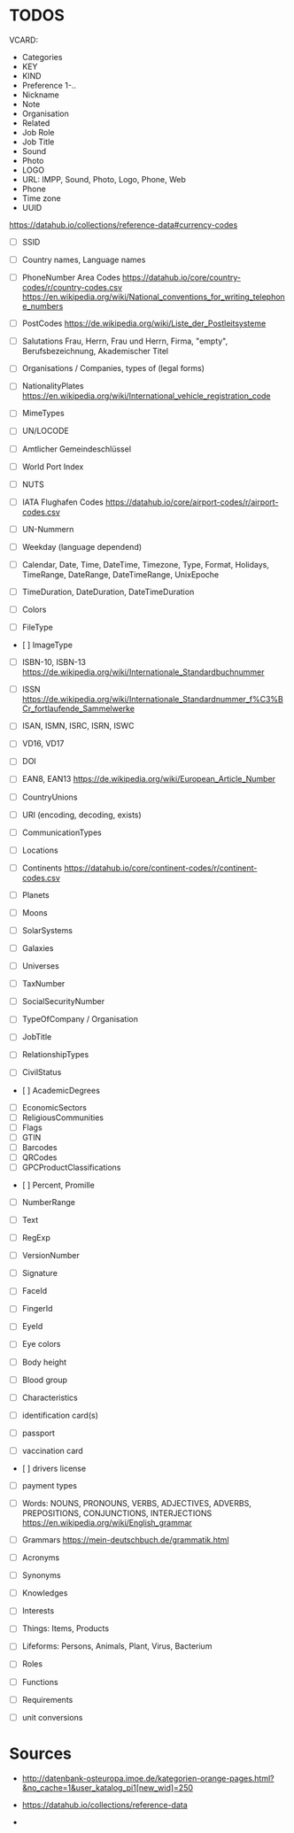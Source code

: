 # TODOS

VCARD:
- Categories
- KEY
- KIND
- Preference 1-..
- Nickname
- Note
- Organisation
- Related
- Job Role
- Job Title
- Sound
- Photo
- LOGO
- URL: IMPP, Sound, Photo, Logo, Phone, Web
- Phone
- Time zone
- UUID


https://datahub.io/collections/reference-data#currency-codes

- [ ] SSID

- [ ] Country names, Language names

- [ ] PhoneNumber Area Codes   https://datahub.io/core/country-codes/r/country-codes.csv
      https://en.wikipedia.org/wiki/National_conventions_for_writing_telephone_numbers
- [ ] PostCodes https://de.wikipedia.org/wiki/Liste_der_Postleitsysteme
- [ ] Salutations   Frau, Herrn, Frau und Herrn, Firma, "empty", Berufsbezeichnung, Akademischer Titel
- [ ] Organisations / Companies, types of (legal forms)

- [ ] NationalityPlates
      https://en.wikipedia.org/wiki/International_vehicle_registration_code
- [ ] MimeTypes
- [ ] UN/LOCODE
- [ ] Amtlicher Gemeindeschlüssel
- [ ] World Port Index
- [ ] NUTS
- [ ] IATA Flughafen Codes
      https://datahub.io/core/airport-codes/r/airport-codes.csv
- [ ] UN-Nummern

- [ ] Weekday (language dependend)
- [ ] Calendar, Date, Time, DateTime, Timezone, Type, Format, Holidays, TimeRange, DateRange, DateTimeRange, UnixEpoche
- [ ] TimeDuration, DateDuration, DateTimeDuration
- [ ] Colors
- [ ] FileType
- [ ] ImageType

- [ ] ISBN-10, ISBN-13
      https://de.wikipedia.org/wiki/Internationale_Standardbuchnummer
- [ ] ISSN
      https://de.wikipedia.org/wiki/Internationale_Standardnummer_f%C3%BCr_fortlaufende_Sammelwerke
- [ ] ISAN, ISMN, ISRC, ISRN, ISWC
- [ ] VD16, VD17
- [ ] DOI
- [ ] EAN8, EAN13 
      https://de.wikipedia.org/wiki/European_Article_Number

- [ ] CountryUnions
- [ ] URI (encoding, decoding, exists)
- [ ] CommunicationTypes
- [ ] Locations
- [ ] Continents   https://datahub.io/core/continent-codes/r/continent-codes.csv
- [ ] Planets
- [ ] Moons
- [ ] SolarSystems
- [ ] Galaxies
- [ ] Universes
- [ ] TaxNumber
- [ ] SocialSecurityNumber
- [ ] TypeOfCompany / Organisation
- [ ] JobTitle
- [ ] RelationshipTypes
- [ ] CivilStatus
- [ ] AcademicDegrees
- [ ] EconomicSectors
- [ ] ReligiousCommunities
- [ ] Flags
- [ ] GTIN
- [ ] Barcodes
- [ ] QRCodes
- [ ] GPCProductClassifications

- [ ] Percent, Promille
- [ ] NumberRange
- [ ] Text
- [ ] RegExp  
- [ ] VersionNumber

- [ ] Signature
- [ ] FaceId
- [ ] FingerId
- [ ] EyeId
- [ ] Eye colors
- [ ] Body height
- [ ] Blood group
- [ ] Characteristics
- [ ] identification card(s)
- [ ] passport
- [ ] vaccination card
- [ ] drivers license
- [ ] payment types

- [ ] Words: NOUNS, PRONOUNS, VERBS, ADJECTIVES, ADVERBS, PREPOSITIONS, CONJUNCTIONS, INTERJECTIONS
      https://en.wikipedia.org/wiki/English_grammar
- [ ] Grammars    https://mein-deutschbuch.de/grammatik.html
- [ ] Acronyms
- [ ] Synonyms

- [ ] Knowledges
- [ ] Interests
- [ ] Things: Items, Products
- [ ] Lifeforms: Persons, Animals, Plant, Virus, Bacterium
- [ ] Roles
- [ ] Functions
- [ ] Requirements


- [ ] unit conversions

# Sources

- http://datenbank-osteuropa.imoe.de/kategorien-orange-pages.html?&no_cache=1&user_katalog_pi1[new_wid]=250

- https://datahub.io/collections/reference-data

- 